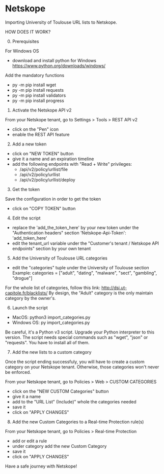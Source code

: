# Netskope
Importing University of Toulouse URL lists to Netskope.

HOW DOES IT WORK?

0. Prerequisites

For Windows OS
- download and install python for Windows
https://www.python.org/downloads/windows/

Add the mandatory functions
- py -m pip install wget
- py -m pip install requests
- py -m pip install validators
- py -m pip install progress

1. Activate the Netskope API v2

From your Netskope tenant, go to Settings > Tools > REST API v2
- click on the "Pen" icon
- enable the REST API feature

2. Add a new token

- click on "NEW TOKEN" button
- give it a name and an expiration timeline
- add the following endpoints with "Read + Write" privileges:
  - /api/v2/policy/urllist/file
  - /api/v2/policy/urllist
  - /api/v2/policy/urllist/deploy

3. Get the token

Save the configuration in order to get the token
- click on "COPY TOKEN" button

4. Edit the script

- replace the 'add_the_token_here' by your new token under the "Authentication headers" section
'Netskope-Api-Token': 'add_token_here'
- edit the tenant_url variable under the "Customer's tenant / Netskope API endpoints" section by your own tenant

5. Add the University of Toulouse URL categories

- edit the "categories" tuple under the University of Toulouse section
Example: categories = ["adult", "dating", "malware", "sect", "gambling", "drogue"]

For the whole list of categories, follow this link: http://dsi.ut-capitole.fr/blacklists/
By design, the "Adult" category is the only maintain category by the owner's.

6. Launch the script
  - MacOS: python3 import_categories.py
  - Windows OS: py import_categories.py

Be careful, it's a Python v3 script. Upgrade your Python interpreter to this version.
The script needs special commands such as "wget", "json" or "requests". You have to install all of them.

7. Add the new lists to a custom category

Once the script ending successfuly, you will have to create a custom category on your Netskope tenant.
Otherwise, those categories won't never be enforced.

From your Netskope tenant, go to Policies > Web > CUSTOM CATEGORIES
- click on the "NEW CUSTOM Categories" button
- give it a name
- add to the "URL List" (Include)" whole the categories needed
- save it
- click on "APPLY CHANGES"

8. Add the new Custom Categories to a Real-time Protection rule(s)

From your Netskope tenant, go to Policies > Real-time Protection

- add or edit a rule
- under category add the new Custom Category
- save it
- click on "APPLY CHANGES"

Have a safe journey with Netskope!
